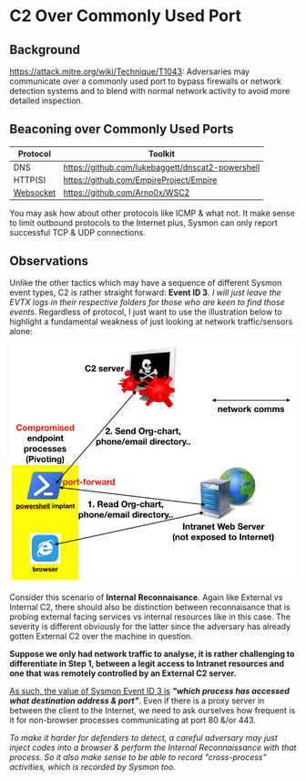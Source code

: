 # C2 Over Commonly Used Port

## Background

https://attack.mitre.org/wiki/Technique/T1043: Adversaries may communicate over a commonly used port to bypass firewalls or network detection systems and to blend with normal network activity to avoid more detailed inspection.

## Beaconing over Commonly Used Ports

| Protocol                                             | Toolkit                                           |
| ---------------------------------------------------- | ------------------------------------------------- |
| DNS                                                  | https://github.com/lukebaggett/dnscat2-powershell |
| HTTP(S)                                              | https://github.com/EmpireProject/Empire           |
| [Websocket](https://en.wikipedia.org/wiki/WebSocket) | https://github.com/Arno0x/WSC2                    |

You may ask how about other protocols like ICMP & what not. It make sense to limit outbound protocols to the Internet plus, Sysmon can only report successful TCP & UDP connections.

## Observations

Unlike the other tactics which may have a sequence of different Sysmon event types, C2 is rather straight forward: **Event ID 3**. *I will just leave the EVTX logs in their respective folders for those who are keen to find those events*. Regardless of protocol, I just want to use the illustration below to highlight a fundamental weakness of just looking at network traffic/sensors alone:

![](img/internalreconn.png)

Consider this scenario of **Internal** **Reconnaisance**. Again like External vs Internal C2, there should also be distinction between reconnaisance that is probing external facing services vs internal resources like in this case. The severity is different obviously for the latter since the adversary has already gotten External C2 over the machine in question.

**Suppose we only had network traffic to analyse, it is rather challenging to differentiate in Step 1, between a legit access to Intranet resources and one that was remotely controlled by an External C2 server.**

<u>As such, the value of Sysmon Event ID 3 is</u> ***"which process has accessed what destination address & port"***. Even if there is a proxy server in between the client to the Internet, we need to ask ourselves how frequent is it for non-browser processes communicating at port 80 &/or 443.

*To make it harder for defenders to detect, a careful adversary may just inject codes into a browser & perform the Internal Reconnaissance with that process. So it also make sense to be able to record "cross-process" activities, which is recorded by Sysmon too.*

